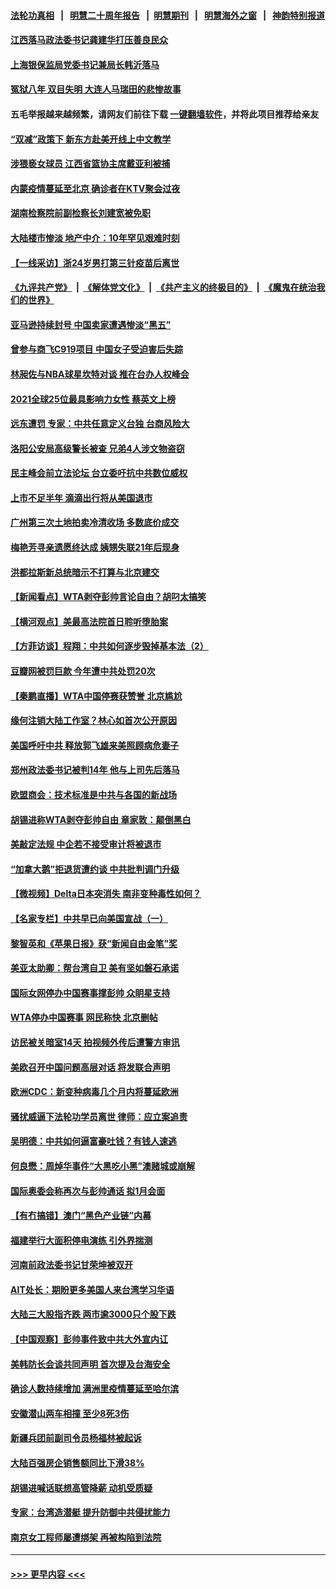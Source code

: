 #### [法轮功真相](https://github.com/gfw-breaker/truth/blob/master/README.md?t=0) &nbsp;&nbsp;|&nbsp;&nbsp; [明慧二十周年报告](https://github.com/gfw-breaker/mh-reports/blob/master/README.md?t=0) &nbsp;&nbsp;|&nbsp;&nbsp;[明慧期刊](https://github.com/gfw-breaker/mh-qikan) &nbsp;&nbsp;|&nbsp;&nbsp; [明慧海外之窗](https://github.com/gfw-breaker/mh-news/blob/master/README.md?t=0) &nbsp;&nbsp;|&nbsp;&nbsp; [神韵特别报道](https://github.com/gfw-breaker/mh-news/blob/master/shenyun.md?t=0)
#### [江西落马政法委书记龚建华打压善良民众](../pages/nsc413/n13412606.md?t=12032101) 
#### [上海银保监局党委书记兼局长韩沂落马](../pages/nsc413/n13414849.md?t=12032101) 
#### [冤狱八年 双目失明 大连人马瑞田的悲惨故事](../pages/nsc413/n13413203.md?t=12032101) 
#### 五毛举报越来越频繁，请网友们前往下载 [一键翻墙软件](https://github.com/gfw-breaker/ssr-accounts)，并将此项目推荐给亲友
#### [“双减”政策下 新东方赴美开线上中文教学](../pages/nsc413/n13411561.md?t=12032101) 
#### [涉猥亵女球员 江西省篮协主席戴亚利被捕](../pages/nsc413/n13414761.md?t=12032101) 
#### [内蒙疫情蔓延至北京 确诊者在KTV聚会过夜](../pages/nsc413/n13414571.md?t=12032101) 
#### [湖南检察院前副检察长刘建宽被免职](../pages/nsc413/n13414668.md?t=12032101) 
#### [大陆楼市惨淡 地产中介：10年罕见艰难时刻](../pages/nsc413/n13414099.md?t=12032101) 
#### [【一线采访】浙24岁男打第三针疫苗后离世](../pages/nsc413/n13414539.md?t=12032101) 
#### [《九评共产党》](https://github.com/begood0513/9ping.md/blob/master/README.md) &nbsp;|&nbsp; [《解体党文化》](../../../../jtdwh.md/blob/master/README.md)  &nbsp;|&nbsp; [《共产主义的终极目的》](../../../../gczydzjmd.md/blob/master/README.md) &nbsp;|&nbsp; [《魔鬼在统治我们的世界》](../../../../mgztzwmdsj.md/blob/master/README.md) 
#### [亚马逊持续封号 中国卖家遭遇惨淡“黑五”](../pages/nsc413/n13414269.md?t=12032101) 
#### [曾参与商飞C919项目 中国女子受迫害后失踪](../pages/nsc413/n13413998.md?t=12032101) 
#### [林昶佐与NBA球星坎特对谈 推在台办人权峰会](../pages/nsc413/n13414467.md?t=12032101) 
#### [2021全球25位最具影响力女性 蔡英文上榜](../pages/nsc413/n13414197.md?t=12032101) 
#### [远东遭罚 专家：中共任意定义台独 台商风险大](../pages/nsc413/n13414295.md?t=12032101) 
#### [洛阳公安局高级警长被查 兄弟4人涉文物盗窃](../pages/nsc413/n13414078.md?t=12032101) 
#### [民主峰会前立法论坛 台立委吁抗中共数位威权](../pages/nsc413/n13413948.md?t=12032101) 
#### [上市不足半年 滴滴出行将从美国退市](../pages/nsc413/n13414016.md?t=12032101) 
#### [广州第三次土地拍卖冷清收场 多数底价成交](../pages/nsc413/n13413831.md?t=12032101) 
#### [梅艳芳寻亲遗愿终达成 姨甥失联21年后现身](../pages/nsc413/n13413720.md?t=12032101) 
#### [洪都拉斯新总统暗示不打算与北京建交](../pages/nsc413/n13413815.md?t=12032101) 
#### [【新闻看点】WTA剥夺彭帅言论自由？胡叼太搞笑](../pages/nsc413/n13413283.md?t=12032101) 
#### [【横河观点】美最高法院首日聆听堕胎案](../pages/nsc413/n13413736.md?t=12032101) 
#### [【方菲访谈】程翔：中共如何逐步毁掉基本法（2）](../pages/nsc413/n13413125.md?t=12032101) 
#### [豆瓣网被罚巨款 今年遭中共处罚20次](../pages/nsc413/n13413702.md?t=12032101) 
#### [【秦鹏直播】WTA中国停赛获赞誉 北京尴尬](../pages/nsc413/n13413699.md?t=12032101) 
#### [缘何注销大陆工作室？林心如首次公开原因](../pages/nsc413/n13413401.md?t=12032101) 
#### [美国呼吁中共 释放郭飞雄来美照顾病危妻子](../pages/nsc413/n13413621.md?t=12032101) 
#### [郑州政法委书记被判14年 他与上司先后落马](../pages/nsc413/n13413522.md?t=12032101) 
#### [欧盟商会：技术标准是中共与各国的新战场](../pages/nsc413/n13413204.md?t=12032101) 
#### [胡锡进称WTA剥夺彭帅自由 章家敦：颠倒黑白](../pages/nsc413/n13413329.md?t=12032101) 
#### [美敲定法规 中企若不接受审计将被退市](../pages/nsc413/n13413409.md?t=12032101) 
#### [“加拿大鹅”拒退货遭约谈 中共批判调门升级](../pages/nsc413/n13413377.md?t=12032101) 
#### [【微视频】Delta日本突消失 南非变种毒性如何？](../pages/nsc413/n13412886.md?t=12032101) 
#### [【名家专栏】中共早已向美国宣战（一）](../pages/nsc413/n13412647.md?t=12032101) 
#### [黎智英和《苹果日报》获“新闻自由金笔”奖](../pages/nsc413/n13401068.md?t=12032101) 
#### [美亚太助卿：帮台湾自卫 美有坚如磐石承诺](../pages/nsc413/n13413093.md?t=12032101) 
#### [国际女网停办中国赛事撑彭帅 众眀星支持](../pages/nsc413/n13411142.md?t=12032101) 
#### [WTA停办中国赛事 网民称快 北京删帖](../pages/nsc413/n13412837.md?t=12032101) 
#### [访民被关暗室14天 拍视频外传后遭警方审讯](../pages/nsc413/n13411533.md?t=12032101) 
#### [美欧召开中国问题高层对话 将发联合声明](../pages/nsc413/n13413059.md?t=12032101) 
#### [欧洲CDC：新变种病毒几个月内将蔓延欧洲](../pages/nsc413/n13412966.md?t=12032101) 
#### [骚扰威逼下法轮功学员离世 律师：应立案追责](../pages/nsc413/n13411227.md?t=12032101) 
#### [吴明德：中共如何逼富豪吐钱？有钱人速逃](../pages/nsc413/n13411590.md?t=12032101) 
#### [何良懋：周焯华事件“大黑吃小黑”澳赌城或崩解](../pages/nsc413/n13411673.md?t=12032101) 
#### [国际奥委会称再次与彭帅通话 拟1月会面](../pages/nsc413/n13412780.md?t=12032101) 
#### [【有冇搞错】澳门“黑色产业链”内幕](../pages/nsc413/n13411012.md?t=12032101) 
#### [福建举行大面积停电演练 引外界揣测](../pages/nsc413/n13412321.md?t=12032101) 
#### [河南前政法委书记甘荣坤被双开](../pages/nsc413/n13412406.md?t=12032101) 
#### [AIT处长：期盼更多美国人来台湾学习华语](../pages/nsc413/n13412410.md?t=12032101) 
#### [大陆三大股指齐跌 两市逾3000只个股下跌](../pages/nsc413/n13412181.md?t=12032101) 
#### [【中国观察】彭帅事件致中共大外宣内讧](../pages/nsc413/n13411992.md?t=12032101) 
#### [美韩防长会谈共同声明 首次提及台海安全](../pages/nsc413/n13412334.md?t=12032101) 
#### [确诊人数持续增加 满洲里疫情蔓延至哈尔滨](../pages/nsc413/n13412200.md?t=12032101) 
#### [安徽潜山两车相撞 至少8死3伤](../pages/nsc413/n13412299.md?t=12032101) 
#### [新疆兵团前副司令员杨福林被起诉](../pages/nsc413/n13412234.md?t=12032101) 
#### [大陆百强房企销售额同比下滑38%](../pages/nsc413/n13411614.md?t=12032101) 
#### [胡锡进喊话联想高管降薪 动机受质疑](../pages/nsc413/n13411906.md?t=12032101) 
#### [专家：台湾造潜艇 提升防御中共侵扰能力](../pages/nsc413/n13411810.md?t=12032101) 
#### [南京女工程师屡遭绑架 再被构陷到法院](../pages/nsc413/n13410744.md?t=12032101) 

----
#### [ >>> 更早内容 <<< ](../indexes/nsc413-earlier.md)
